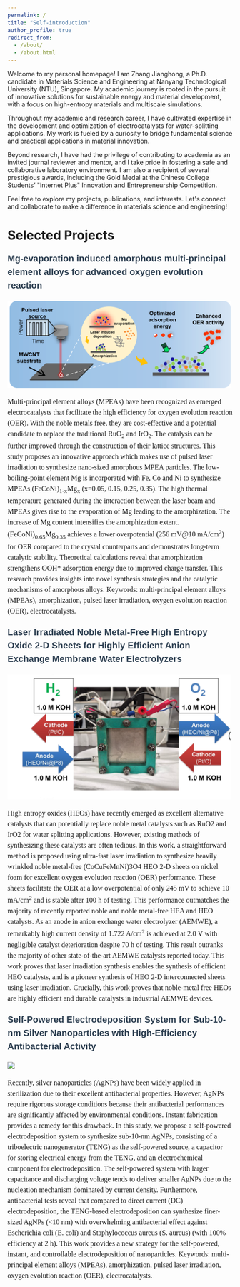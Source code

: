 ```yaml
---
permalink: /
title: "Self-introduction"
author_profile: true
redirect_from: 
  - /about/
  - /about.html
---
```

Welcome to my personal homepage! I am Zhang Jianghong, a Ph.D. candidate in Materials Science and Engineering at Nanyang Technological University (NTU), Singapore. My academic journey is rooted in the pursuit of innovative solutions for sustainable energy and material development, with a focus on high-entropy materials and multiscale simulations.

Throughout my academic and research career, I have cultivated expertise in the development and optimization of electrocatalysts for water-splitting applications. My work is fueled by a curiosity to bridge fundamental science and practical applications in material innovation.

Beyond research, I have had the privilege of contributing to academia as an invited journal reviewer and mentor, and I take pride in fostering a safe and collaborative laboratory environment. I am also a recipient of several prestigious awards, including the Gold Medal at the Chinese College Students’ "Internet Plus" Innovation and Entrepreneurship Competition.

Feel free to explore my projects, publications, and interests. Let's connect and collaborate to make a difference in materials science and engineering!

Selected Projects
======
<p style="font-family: Arial, Helvetica, sans-serif; font-size: 20px; font-weight: 700; line-height: 1.5;">
  <a href="https://doi.org/10.1016/j.nanoen.2025.110686" style="text-decoration: none; color: #2c3e50;">
    Mg-evaporation induced amorphous multi-principal element alloys for advanced oxygen evolution reaction
  </a>
</p>
<p align="left">
  <img src="/images/TOC.png" width="500"/>
<p align="justify">
<p style="font-family: 'Times New Roman', Times, serif; font-size: 16px; font-weight: 400; line-height: 1.5;">
    Multi-principal element alloys (MPEAs) have been recognized as emerged electrocatalysts that facilitate the high efficiency for oxygen evolution reaction   (OER). With the noble metals free, they are cost-effective and a potential candidate to replace the traditional RuO<sub>2</sub> and IrO<sub>2</sub>. The catalysis can be further improved through the construction of their lattice structures. This study proposes an innovative approach which makes use of pulsed laser irradiation to synthesize nano-sized amorphous MPEA particles. The low-boiling-point element Mg is incorporated with Fe, Co and Ni to synthesize MPEAs (FeCoNi)<sub>1-x</sub>Mg<sub>x</sub> (x=0.05, 0.15, 0.25, 0.35). The high thermal temperature generated during the interaction between the laser beam and MPEAs gives rise to the evaporation of Mg leading to the amorphization. The increase of Mg content intensifies the amorphization extent. (FeCoNi)<sub>0.65</sub>Mg<sub>0.35</sub> achieves a lower overpotential (256 mV@10 mA/cm<sup>2</sup>) for OER compared to the crystal counterparts and demonstrates long-term catalytic stability. Theoretical calculations reveal that amorphization strengthens OOH* adsorption energy due to improved charge transfer. This research provides insights into novel synthesis strategies and the catalytic mechanisms of amorphous alloys. 
    Keywords: multi-principal element alloys (MPEAs), amorphization, pulsed laser irradiation, oxygen evolution reaction (OER), electrocatalysts.
</p>
<p style="font-family: Arial, Helvetica, sans-serif; font-size: 20px; font-weight: 700; line-height: 1.5;">
  <a href="https://doi.org/10.1002/adfm.202507930" style="text-decoration: none; color: #2c3e50;">
    Laser Irradiated Noble Metal-Free High Entropy Oxide 2-D Sheets for Highly Efficient Anion Exchange Membrane Water Electrolyzers
  </a>
</p>
</p>
<p align="left">
  <img src="/images/with hamzah.png" width="500"/>
<p align="justify">
<p style="font-family: 'Times New Roman', Times, serif; font-size: 16px; font-weight: 400; line-height: 1.5;">
    High entropy oxides (HEOs) have recently emerged as excellent alternative catalysts that can potentially replace noble metal catalysts such as RuO2 and IrO2 for water splitting applications. However, existing methods of synthesizing these catalysts are often tedious. In this work, a straightforward method is proposed using ultra-fast laser irradiation to synthesize heavily wrinkled noble metal-free (CoCuFeMnNi)3O4 HEO 2-D sheets on nickel foam for excellent oxygen evolution reaction (OER) performance. These sheets facilitate the OER at a low overpotential of only 245 mV to achieve 10 mA/cm<sup>2</sup> and is stable after 100 h of testing. This performance outmatches the majority of recently reported noble and noble metal-free HEA and HEO catalysts. As an anode in anion exchange water electrolyzer (AEMWE), a remarkably high current density of 1.722 A/cm<sup>2</sup> is achieved at 2.0 V with negligible catalyst deterioration despite 70 h of testing. This result outranks the majority of other state-of-the-art AEMWE catalysts reported today. This work proves that laser irradiation synthesis enables the synthesis of efficient HEO catalysts, and is a pioneer synthesis of HEO 2-D interconnected sheets using laser irradiation. Crucially, this work proves that noble-metal free HEOs are highly efficient and durable catalysts in industrial AEMWE devices.
</p>

</p>
<p style="font-family: Arial, Helvetica, sans-serif; font-size: 20px; font-weight: 700; line-height: 1.5;">
  <a href="https://doi.org/10.1021/acs.jpclett.2c01737" style="text-decoration: none; color: #2c3e50;">
    Self-Powered Electrodeposition System for Sub-10-nm Silver Nanoparticles with High-Efficiency Antibacterial Activity
  </a>
</p>
<p align="left">
  <img src="https://github.com/user-attachments/assets/64ddebb5-378f-42ab-93fe-1428ea8c3863" width="300"/>

<p align="justify">
<p style="font-family: 'Times New Roman', Times, serif; font-size: 16px; font-weight: 400; line-height: 1.5;">
    Recently, silver nanoparticles (AgNPs) have been widely applied in sterilization due to their excellent antibacterial properties. However, AgNPs require rigorous storage conditions because their antibacterial performances are significantly affected by environmental conditions. Instant fabrication provides a remedy for this drawback. In this study, we propose a self-powered electrodeposition system to synthesize sub-10-nm AgNPs, consisting of a triboelectric nanogenerator (TENG) as the self-powered source, a capacitor for storing electrical energy from the TENG, and an electrochemical component for electrodeposition. The self-powered system with larger capacitance and discharging voltage tends to deliver smaller AgNPs due to the nucleation mechanism dominated by current density. Furthermore, antibacterial tests reveal that compared to direct current (DC) electrodeposition, the TENG-based electrodeposition can synthesize finer-sized AgNPs (<10 nm) with overwhelming antibacterial effect against Escherichia coli (E. coli) and Staphylococcus aureus (S. aureus) (with 100% efficiency at 2 h). This work provides a new strategy for the self-powered, instant, and controllable electrodeposition of nanoparticles. 
    Keywords: multi-principal element alloys (MPEAs), amorphization, pulsed laser irradiation, oxygen evolution reaction (OER), electrocatalysts.
</p>






